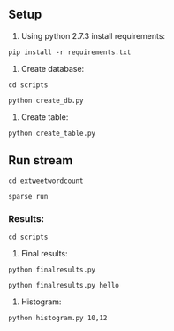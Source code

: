 ## Setup
1. Using python 2.7.3 install requirements:

 ```pip install -r requirements.txt```

1. Create database:

 ```cd scripts```

 ```python create_db.py```

1. Create table:

 ```python create_table.py```

## Run stream

```cd extweetwordcount```

```sparse run```

### Results:
```cd scripts```

1. Final results:

 ```python finalresults.py```

 ```python finalresults.py hello```

1. Histogram:

 ```python histogram.py 10,12```
